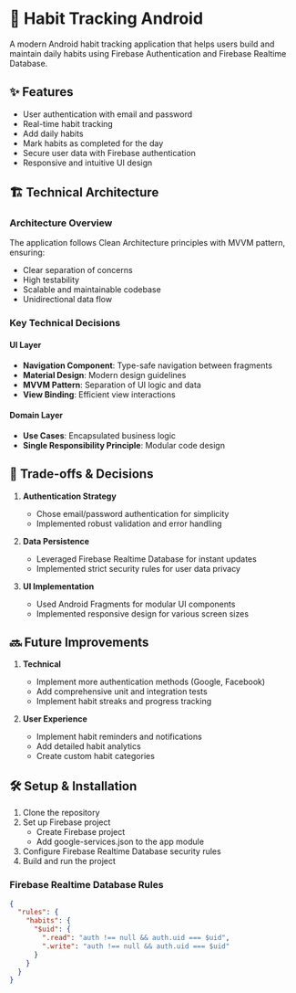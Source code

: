 # 🌱 Habit Tracking Android

A modern Android habit tracking application that helps users build and maintain daily habits using Firebase Authentication and Firebase Realtime Database.

## ✨ Features

- User authentication with email and password
- Real-time habit tracking
- Add daily habits
- Mark habits as completed for the day
- Secure user data with Firebase authentication
- Responsive and intuitive UI design

## 🏗️ Technical Architecture

### Architecture Overview

The application follows Clean Architecture principles with MVVM pattern, ensuring:

- Clear separation of concerns
- High testability
- Scalable and maintainable codebase
- Unidirectional data flow

### Key Technical Decisions

#### UI Layer

- **Navigation Component**: Type-safe navigation between fragments
- **Material Design**: Modern design guidelines
- **MVVM Pattern**: Separation of UI logic and data
- **View Binding**: Efficient view interactions

#### Domain Layer

- **Use Cases**: Encapsulated business logic
- **Single Responsibility Principle**: Modular code design

## 🔄 Trade-offs & Decisions

1. **Authentication Strategy**

   - Chose email/password authentication for simplicity
   - Implemented robust validation and error handling

2. **Data Persistence**

   - Leveraged Firebase Realtime Database for instant updates
   - Implemented strict security rules for user data privacy

3. **UI Implementation**
   - Used Android Fragments for modular UI components
   - Implemented responsive design for various screen sizes

## 🔜 Future Improvements

1. **Technical**

   - Implement more authentication methods (Google, Facebook)
   - Add comprehensive unit and integration tests
   - Implement habit streaks and progress tracking

2. **User Experience**
   - Implement habit reminders and notifications
   - Add detailed habit analytics
   - Create custom habit categories

## 🛠️ Setup & Installation

1. Clone the repository
2. Set up Firebase project
   - Create Firebase project
   - Add google-services.json to the app module
3. Configure Firebase Realtime Database security rules
4. Build and run the project

### Firebase Realtime Database Rules

```json
{
  "rules": {
    "habits": {
      "$uid": {
        ".read": "auth !== null && auth.uid === $uid",
        ".write": "auth !== null && auth.uid === $uid"
      }
    }
  }
}
```
